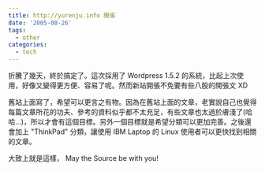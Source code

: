 ```yaml
---
title: http://yurenju.info 開張
date: '2005-08-26'
tags:
  - other
categories:
  - tech
---
```

折騰了幾天，終於搞定了。這次採用了 Wordpress 1.5.2 的系統，比起上次使用，好像又變得更方便、容易了呢。然而新站開張不免要有些八股的開張文 XD  
  
舊站上面寫了，希望可以更言之有物。因為在舊站上面的文章，老實說自己也覺得每篇文章所花的功夫、參考的資料似乎都不太充足，有些文章也太過於膚淺了(哈哈...)，所以才會有這個目標。另外一個目標就是希望分類可以更加完善。之後還會加上 "ThinkPad" 分類，讓使用 IBM Laptop 的 Linux 使用者可以更快找到相關的文章。  
  
大致上就是這樣， May the Source be with you!